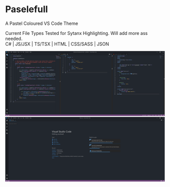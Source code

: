 # Paselefull
A Pastel Coloured VS Code Theme

Current File Types Tested for Sytanx Highlighting. Will add more ass needed.
<br>
C# | JS/JSX | TS/TSX | HTML | CSS/SASS | JSON

<img src="https://raw.githubusercontent.com/Harley-Torrisi/Paselefull/main/images/Screenshot_Code.PNG" alt="code view"/>

<br>

<img src="https://raw.githubusercontent.com/Harley-Torrisi/Paselefull/main/images/Screenshot_LandingPage.PNG" alt="landing page"/>
